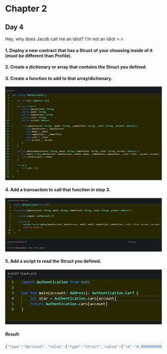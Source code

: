 # Chapter 2
## Day 4

Hey, why does Jacob call me an idiot? I'm not an idiot >.<

#### 1. Deploy a new contract that has a Struct of your choosing inside of it (must be different than Profile).

#### 2. Create a dictionary or array that contains the Struct you defined.

#### 3. Create a function to add to that array/dictionary.

<img src="../images/ch2/contract_code_2.png" alt="screenshot" size="250" />

#### 4. Add a transaction to call that function in step 3.

<img src="../images/ch2/transaction_code_2.png" alt="screenshot" size="250" />

#### 5. Add a script to read the Struct you defined.

<img src="../images/ch2/script_code_5.png" alt="screenshot" size="250" />

##### Result:

```javascript
{"type":"Optional","value":{"type":"Struct","value":{"id":"A.0000000000000001.Authentication.Car","fields":[{"name":"manufacturer","value":{"type":"String","value":"BMW"}},{"name":"model","value":{"type":"String","value":"X9"}},{"name":"numberPlate","value":{"type":"String","value":"KVY079"}},{"name":"color","value":{"type":"String","value":"Black"}},{"name":"account","value":{"type":"Address","value":"0x0000000000000003"}}]}}}
```